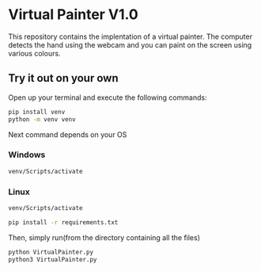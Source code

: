 # Virtual Painter V1.0

This repository contains the implentation of a virtual painter.
The computer detects the hand using the webcam and you can paint on the screen using various colours.

## Try it out on your own

Open up your terminal and execute the following commands:

```sh
pip install venv
python -m venv venv
```

Next command depends on your OS

### Windows

```sh
venv/Scripts/activate
```

### Linux

```sh
venv/Scripts/activate
```

```sh
pip install -r requirements.txt
```

Then, simply run(from the directory containing all the files)

```sh
python VirtualPainter.py
python3 VirtualPainter.py
```
